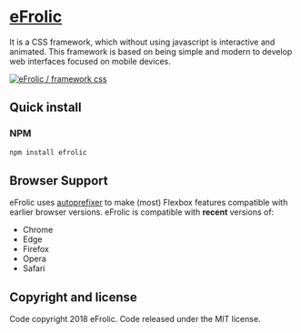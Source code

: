 # [eFrolic](http://efrolicss.com)

It is a CSS framework, which without using javascript is interactive and animated. This framework is based on being simple and modern to develop web interfaces focused on mobile devices.


<a href="http://efrolicss.com"><img src="http://efrolicss.com/assets/images/efrolic-social.png" alt="eFrolic / framework css" style="max-width:100%;"></a>

## Quick install

### NPM

```sh
npm install efrolic
```

## Browser Support

eFrolic uses [autoprefixer](https://github.com/postcss/autoprefixer) to make (most) Flexbox features compatible with earlier browser versions. eFrolic is compatible with **recent** versions of:

* Chrome
* Edge
* Firefox
* Opera
* Safari

## Copyright and license

Code copyright 2018 eFrolic. Code released under the MIT license.
